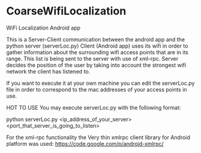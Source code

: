 # CoarseWifiLocalization
WiFi Localization Android app

This is a Server-Client communication between the android app and the python server (serverLoc.py)
Client (Android app) uses its wifi in order to gather information about the surrounding wifi access points that are in its range. This list is being sent to the server with use of xml-rpc. Server decides the position of the user by taking into account the strongest wifi network the client has listened to. 

If you want to execute it at your own machine you can edit the serverLoc.py file in order to correspond to the mac addresses of your access points in use. 

HOT TO USE
You may execute serverLoc.py with the following format:

  python serverLoc.py <ip_address_of_your_server> <port_that_server_is_going_to_listen>
  
For the xml-rpc functionality the Very thin xmlrpc client library for Android platform was used:
    https://code.google.com/p/android-xmlrpc/
    
